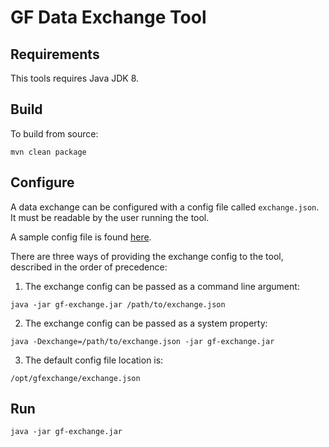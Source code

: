 # GF Data Exchange Tool

## Requirements

This tools requires Java JDK 8.

## Build

To build from source:

```
mvn clean package
```

## Configure

A data exchange can be configured with a config file called `exchange.json`. It must be readable by the user running the tool.

A sample config file is found [here](config/gf-exchange.json).

There are three ways of providing the exchange config to the tool, described in the order of precedence:

1) The exchange config can be passed as a command line argument:

```
java -jar gf-exchange.jar /path/to/exchange.json
```

2) The exchange config can be passed as a system property:

```
java -Dexchange=/path/to/exchange.json -jar gf-exchange.jar 
```

3) The default config file location is:

```
/opt/gfexchange/exchange.json
```

## Run

```
java -jar gf-exchange.jar
```
